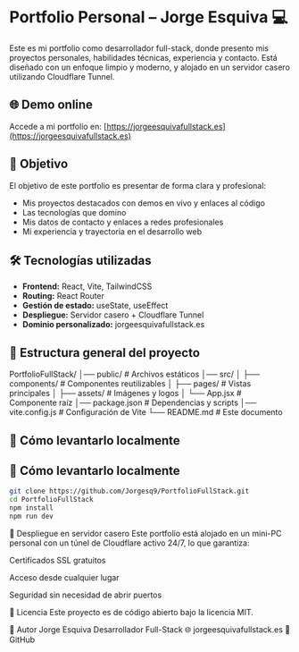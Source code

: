 # Portfolio Personal – Jorge Esquiva 💻

Este es mi portfolio como desarrollador full-stack, donde presento mis proyectos personales, habilidades técnicas, experiencia y contacto. Está diseñado con un enfoque limpio y moderno, y alojado en un servidor casero utilizando Cloudflare Tunnel.

## 🌐 Demo online

Accede a mi portfolio en: [https://jorgeesquivafullstack.es](https://jorgeesquivafullstack.es)

## 🎯 Objetivo

El objetivo de este portfolio es presentar de forma clara y profesional:

- Mis proyectos destacados con demos en vivo y enlaces al código
- Las tecnologías que domino
- Mis datos de contacto y enlaces a redes profesionales
- Mi experiencia y trayectoria en el desarrollo web

## 🛠 Tecnologías utilizadas

- **Frontend:** React, Vite, TailwindCSS
- **Routing:** React Router
- **Gestión de estado:** useState, useEffect
- **Despliegue:** Servidor casero + Cloudflare Tunnel
- **Dominio personalizado:** jorgeesquivafullstack.es

## 📂 Estructura general del proyecto

PortfolioFullStack/
│── public/ # Archivos estáticos
│── src/
│ ├── components/ # Componentes reutilizables
│ ├── pages/ # Vistas principales
│ ├── assets/ # Imágenes y logos
│ └── App.jsx # Componente raíz
│── package.json # Dependencias y scripts
│── vite.config.js # Configuración de Vite
└── README.md # Este documento


## 🚀 Cómo levantarlo localmente

## 🚀 Cómo levantarlo localmente

 ```bash
git clone https://github.com/Jorgesq9/PortfolioFullStack.git
cd PortfolioFullStack
npm install
npm run dev 
   ```



📡 Despliegue en servidor casero
Este portfolio está alojado en un mini-PC personal con un túnel de Cloudflare activo 24/7, lo que garantiza:

Certificados SSL gratuitos

Acceso desde cualquier lugar

Seguridad sin necesidad de abrir puertos


📜 Licencia
Este proyecto es de código abierto bajo la licencia MIT.

👤 Autor
Jorge Esquiva
Desarrollador Full-Stack
🌐 jorgeesquivafullstack.es
🐙 GitHub
